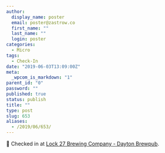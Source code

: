 ```yaml
---
author:
  display_name: poster
  email: poster@zastrow.co
  first_name: ""
  last_name: ""
  login: poster
categories:
  - Micro
tags:
  - Check-In
date: "2019-06-03T13:09:00Z"
meta:
  _wpcom_is_markdown: "1"
parent_id: "0"
password: ""
published: true
status: publish
title: ""
type: post
slug: 653
aliases:
  - /2019/06/653/
---
```

<p><span>📍</span> Checked in at  <a href="http://4sq.com/2nWCpVI">Lock 27 Brewing Company - Dayton Brewpub</a>.</p>
